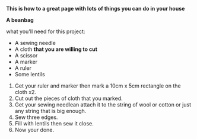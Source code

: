 **This is how to a great page with lots of things you can do in your house**

**A beanbag**

what you'll need for this project:
- A sewing needle
- A cloth __that you are willing to cut__
- A scissor
- A marker
- A ruler
- Some lentils

1. Get your ruler and marker then mark a 10cm x 5cm rectangle on the cloth x2.
2. Cut out the pieces of cloth that you marked.
3. Get your sewing needlean attach it to the string of wool or cotton or just any string that is big enough.
4. Sew three edges.
5. Fill with lentils then sew it close.
6. Now your done.
